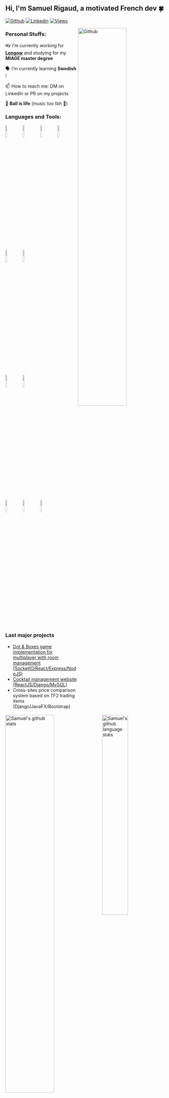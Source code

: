 <!-- Your title -->
## Hi, I'm Samuel Rigaud, a motivated French dev 🍀

[![Github](https://img.shields.io/badge/-Github-000?style=flat&logo=Github&logoColor=white)](https://github.com/s-rigaud)
[![Linkedin](https://img.shields.io/badge/-LinkedIn-blue?style=flat&logo=Linkedin&logoColor=white)](https://www.linkedin.com/in/samuel-rigaud/)
[![Views](https://views.whatilearened.today/views/github/s-rigaud/readme.svg)](https://github.com/s-rigaud)

<!-- Any image aligned to the right. Beware the width -->
<img width="55%" align="right" alt="Github" src="https://raw.githubusercontent.com/onimur/.github/master/.resources/git-header.svg" />

### Personal Stuffs:

👓 I’m currently working for **[Lengow](https://www.lengow.com/en)** and studying for my **MIAGE master degree**

🗣️ I’m currently learning **Swedish** !

📫 How to reach me: DM on LinkedIn or PR on my projects

🏐 **Ball is life** (music too tbh 🎵)


### Languages and Tools:

<p>
  <a href="https://coderstats.net/github/#s-rigaud">
    <img
         width="55%"
         align="left"
         alt="Samuel's github stats"
         src="https://github-readme-stats.vercel.app/api?username=s-rigaud&show_icons=true&hide_border=true&theme=vision-friendly-dark"
    />
    <img
         width="40%"
         align="right"
         alt="Samuel's github language stats"
         src="https://github-readme-stats.vercel.app/api/top-langs/?username=s-rigaud&hide=html&hide_border=true&layout=compact&theme=vision-friendly-dark"
    />
  </a>


  <img width="10%" src="https://upload.vectorlogo.zone/logos/javascript/images/239ec8a4-163e-4792-83b6-3f6d96911757.svg">
  <img width="10%" src="https://www.vectorlogo.zone/logos/python/python-horizontal.svg">
  <img width="10%" src="https://www.vectorlogo.zone/logos/djangoproject/djangoproject-ar21.svg">
  <img width="10%" src="https://www.vectorlogo.zone/logos/pocoo_flask/pocoo_flask-official.svg">
  <br />
  <img width="10%" src="https://www.vectorlogo.zone/logos/nodejs/nodejs-horizontal.svg">
  <img width="10%" src="https://www.vectorlogo.zone/logos/reactjs/reactjs-ar21.svg">
  <br />
  <img width="10%" src="https://www.vectorlogo.zone/logos/postgresql/postgresql-ar21.svg">
  <img width="10%" src="https://www.vectorlogo.zone/logos/redis/redis-ar21.svg">
  <br />
  <img width="10%" src="https://www.vectorlogo.zone/logos/ubuntu/ubuntu-ar21.svg">
  <img width="10%" src="https://www.vectorlogo.zone/logos/docker/docker-ar21.svg">
  <img width="10%" src="https://www.vectorlogo.zone/logos/git-scm/git-scm-ar21.svg">
</p>

### Last major projects

* [Dot & Boxes game implementation for multiplayer with room management (SocketIO/React/Express/NodeJS)](https://github.com/s-rigaud/square_game)
* [Cocktail management website (ReactJS/Django/MySQL)](https://github.com/s-rigaud/cocktail_party_maker)
* Cross-sites price comparison system based on TF2 trading items (Django/JavaFX/Bootstrap)

<!-- This readme was created by Samuel RIGAUD - https://github.com/s-rigaud -->

